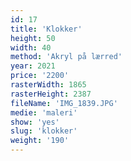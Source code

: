 ```yaml
---
id: 17
title: 'Klokker'
height: 50
width: 40
method: 'Akryl på lærred'
year: 2021
price: '2200'
rasterWidth: 1865
rasterHeight: 2387
fileName: 'IMG_1839.JPG'
medie: 'maleri'
show: 'yes'
slug: 'klokker'
weight: '190'
---
```

